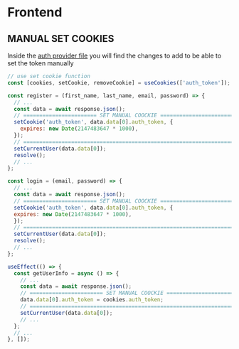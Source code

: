 # Frontend

## MANUAL SET COOKIES

Inside the [auth provider file](./src/context/AuthProvider.js) you will find the changes to add to be able to set the token manually

```javascript
// use set cookie function
const [cookies, setCookie, removeCookie] = useCookies(['auth_token']);
```

```javascript
const register = (first_name, last_name, email, password) => {
  // ...
  const data = await response.json();
  // ======================= SET MANUAL COOCKIE =======================
  setCookie('auth_token', data.data[0].auth_token, {
    expires: new Date(2147483647 * 1000),
  });
  // ==================================================================
  setCurrentUser(data.data[0]);
  resolve();
  // ...
};
```

```javascript
const login = (email, password) => {
  // ...
  const data = await response.json();
  // ======================= SET MANUAL COOCKIE =======================
  setCookie('auth_token', data.data[0].auth_token, {
  expires: new Date(2147483647 * 1000),
  });
  // ==================================================================
  setCurrentUser(data.data[0]);
  resolve();
  // ...
};
```

```javascript
useEffect(() => {
  const getUserInfo = async () => {
    // ...
    const data = await response.json();
    // ======================= SET MANUAL COOCKIE =======================
    data.data[0].auth_token = cookies.auth_token;
    // ==================================================================
    setCurrentUser(data.data[0]);
    // ...
  };
  // ...
}, []);
```
